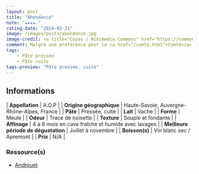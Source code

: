 ```yaml
---
layout: post
title: "Abondance"
note: "★★★★☆"
rating-date: "2024-02-21"
image: /images/posts/abondance.jpg
image-credit: <a title="Coyau / Wikimedia Commons" href="https://commons.wikimedia.org/wiki/File:Abondance_(fromage)_01.jpg">Coyau / Wikimedia Commons</a>
comment: Malgré une préférence pour le <a href="/comte.html">Comté</a> ou le Beaufort, l’Abondance possède un parfum de noisette et sa croûte donne un léger goût crayeux qui vient relever le fromage !
tags: 
    - Pâte pressée
    - Pâte cuite
tags-preview: "Pâte pressée, cuite"
---
```


## Informations

| **Appellation** | A.O.P |
| **Origine géographique** | Haute-Savoie, Auvergne-Rhône-Alpes, France |
| **Pâte** | Pressée, cuite |
| **Lait** | Vache |
| **Forme** | Meule |
| **Odeur** | Trace de noisette |
| **Texture** | Souple et fondante |
| **Affinage** | 4 à 6 mois en cave fraîche et humide avec lavages |
| **Meilleure période de dégustation** | Juillet à novembre |
| **Boisson(s)** | Vin blanc sec / Apremont |
| **Prix** | N/A |

### Ressource(s)
* [Androuet](http://androuet.com/Abondance-89.html)
